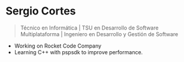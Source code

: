 # Sergio Cortes 
> Técnico en Informática | TSU en Desarrollo de Software Multiplataforma | Ingeniero en Desarrollo y Gestión de Software


- Working on Rocket Code Company
- Learning C++ with pspsdk to improve performance.
